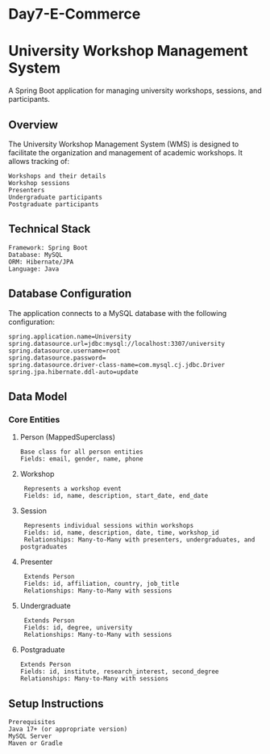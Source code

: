 # Day7-E-Commerce

# University Workshop Management System
A Spring Boot application for managing university workshops, sessions, and participants.

## Overview
The University Workshop Management System (WMS) is designed to facilitate the organization and management of academic workshops. It allows tracking of:

    Workshops and their details
    Workshop sessions
    Presenters
    Undergraduate participants
    Postgraduate participants

## Technical Stack
    Framework: Spring Boot
    Database: MySQL
    ORM: Hibernate/JPA
    Language: Java

## Database Configuration
The application connects to a MySQL database with the following configuration:

    spring.application.name=University
    spring.datasource.url=jdbc:mysql://localhost:3307/university
    spring.datasource.username=root
    spring.datasource.password=
    spring.datasource.driver-class-name=com.mysql.cj.jdbc.Driver
    spring.jpa.hibernate.ddl-auto=update

## Data Model
### Core Entities
1. Person (MappedSuperclass)

       Base class for all person entities
       Fields: email, gender, name, phone
   
3. Workshop
   
        Represents a workshop event
        Fields: id, name, description, start_date, end_date
   
5. Session
   
        Represents individual sessions within workshops
        Fields: id, name, description, date, time, workshop_id
        Relationships: Many-to-Many with presenters, undergraduates, and postgraduates
   
7. Presenter

        Extends Person
        Fields: id, affiliation, country, job_title
        Relationships: Many-to-Many with sessions
   
9. Undergraduate

        Extends Person
        Fields: id, degree, university
        Relationships: Many-to-Many with sessions
   
11. Postgraduate

        Extends Person
        Fields: id, institute, research_interest, second_degree
        Relationships: Many-to-Many with sessions

## Setup Instructions
    Prerequisites
    Java 17+ (or appropriate version)
    MySQL Server
    Maven or Gradle

